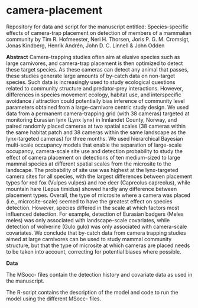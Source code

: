 # camera-placement
Repository for data and script for the manuscript entitled: Species-specific effects of camera-trap placement on detection of members of a mammalian community by Tim R. Hofmeester, Neri H. Thorsen, Joris P. G. M. Cromsigt, Jonas Kindberg, Henrik Andrén, John D. C. Linnell & John Odden 

<b>Abstract</b>
Camera-trapping studies often aim at elusive species such as large carnivores, and camera-trap placement is then optimized to detect these target species. As these cameras can detect any animal that passes, these studies generate large amounts of by-catch data on non-target species. Such data is increasingly used to study ecological questions related to community structure and predator-prey interactions. However, differences in species movement ecology, habitat use, and interspecific avoidance / attraction could potentially bias inference of community level parameters obtained from a large-carnivore centric study design. We used data from a permanent camera-trapping grid (with 38 cameras) targeted at monitoring Eurasian lynx (Lynx lynx) in Innlandet County, Norway, and paired randomly placed cameras at two spatial scales (38 cameras within the same habitat patch and 38 cameras within the same landscape as the lynx-targeted cameras) for three months. We used hierarchical Bayesian multi-scale occupancy models that enable the separation of large-scale occupancy, camera-scale site use and detection probability to study the effect of camera placement on detections of ten medium-sized to large mammal species at different spatial scales from the microsite to the landscape. The probability of site use was highest at the lynx-targeted camera sites for all species, with the largest differences between placement types for red fox (Vulpes vulpes) and roe deer (Capreolus capreolus), while mountain hare (Lepus timidus) showed hardly any difference between placement types. Overall, the type of microsite where a camera was placed (i.e., microsite-scale) seemed to have the greatest effect on species detection. However, species differed in the scale at which factors most influenced detection. For example, detection of Eurasian badgers (Meles meles) was only associated with landscape-scale covariates, while detection of wolverine (Gulo gulo) was only associated with camera-scale covariates. We conclude that by-catch data from camera trapping studies aimed at large carnivores can be used to study mammal community structure, but that the type of microsite at which cameras are placed needs to be taken into account, correcting for potential biases where possible.

<b>Data</b>

The MSocc- files contain the detection history and covariate data as used in the manuscript.

The R-script contains the description of the model and code to run the model using the different MSocc- files.

